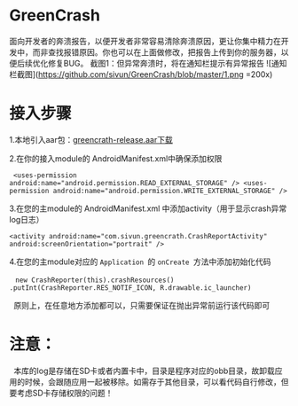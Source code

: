 # GreenCrash
面向开发者的奔溃报告，以便开发者非常容易清除奔溃原因，更让你集中精力在开发中，而非查找报错原因。你也可以在上面做修改，把报告上传到你的服务器，以便后续优化修复BUG。
截图1：但异常奔溃时，将在通知栏提示有异常报告
![通知栏截图](https://github.com/sivun/GreenCrash/blob/master/1.png  =200x)



# 接入步骤
1.本地引入aar包：[greencrath-release.aar下载](https://github.com/sivun/GreenCrash/blob/master/greencrath-release.aar)
  
2.在你的接入module的 AndroidManifest.xml中确保添加权限 

  ` <uses-permission android:name="android.permission.READ_EXTERNAL_STORAGE" />
    <uses-permission android:name="android.permission.WRITE_EXTERNAL_STORAGE" />`

3.在您的主module的 AndroidManifest.xml 中添加activity（用于显示crash异常log日志）

   `<activity
            android:name="com.sivun.greencrath.CrashReportActivity"
            android:screenOrientation="portrait" />`

4.在您的主module对应的 `Application `的 `onCreate `方法中添加初始化代码

  ` new CrashReporter(this).crashResources()
                .putInt(CrashReporter.RES_NOTIF_ICON, R.drawable.ic_launcher)`

   原则上，在任意地方添加都可以，只需要保证在抛出异常前运行该代码即可
 
# 注意：
   本库的log是存储在SD卡或者内置卡中，目录是程序对应的obb目录，故卸载应用的时候，会跟随应用一起被移除。如需存于其他目录，可以看代码自行修改，但要考虑SD卡存储权限的问题！
